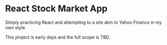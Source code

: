# React Stock Market App

Simply practicing React and attempting to a site akin to Yahoo Finance in my own style.

This project is early days and the full scope is TBD.
